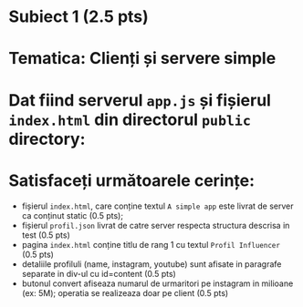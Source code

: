 # Subiect 1 (2.5 pts)
# Tematica: Clienți și servere simple

# Dat fiind serverul `app.js` și fișierul `index.html` din directorul `public` directory:

# Satisfaceți următoarele cerințe:
- fișierul `index.html`, care conține textul `A simple app` este livrat de server ca conținut static (0.5 pts);
- fișierul `profil.json` livrat de catre server respecta structura descrisa in test (0.5 pts)
- pagina `index.html` conține titlu de rang 1 cu textul `Profil Influencer` (0.5 pts)
- detaliile profiluli (name, instagram, youtube) sunt afisate in paragrafe separate in div-ul cu id=content (0.5 pts) 
- butonul convert afiseaza numarul de urmaritori pe instagram in milioane (ex: 5M); operatia se realizeaza doar pe client (0.5 pts)

